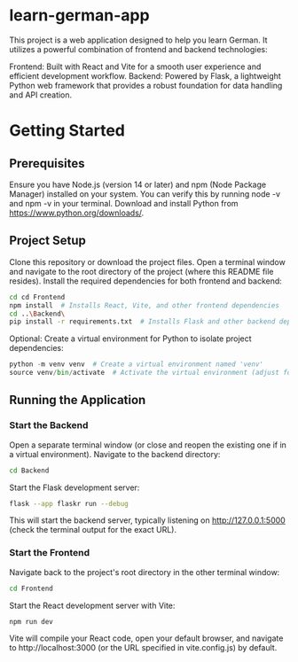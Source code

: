# learn-german-app

This project is a web application designed to help you learn German. It utilizes a powerful combination of frontend and backend technologies:

Frontend: Built with React and Vite for a smooth user experience and efficient development workflow.
Backend: Powered by Flask, a lightweight Python web framework that provides a robust foundation for data handling and API creation.

# Getting Started

## Prerequisites

Ensure you have Node.js (version 14 or later) and npm (Node Package Manager) installed on your system. You can verify this by running node -v and npm -v in your terminal.
Download and install Python from https://www.python.org/downloads/.

## Project Setup

Clone this repository or download the project files.
Open a terminal window and navigate to the root directory of the project (where this README file resides).
Install the required dependencies for both frontend and backend:

```bash
cd cd Frontend
npm install  # Installs React, Vite, and other frontend dependencies
cd ..\Backend\
pip install -r requirements.txt  # Installs Flask and other backend dependencies
```

Optional: Create a virtual environment for Python to isolate project dependencies:

```python
python -m venv venv  # Create a virtual environment named 'venv'
source venv/bin/activate  # Activate the virtual environment (adjust for Windows)
```

## Running the Application

### Start the Backend

Open a separate terminal window (or close and reopen the existing one if in a virtual environment).
Navigate to the backend directory:

```bash
cd Backend
```

Start the Flask development server:

```bash
flask --app flaskr run --debug
```

This will start the backend server, typically listening on http://127.0.0.1:5000 (check the terminal output for the exact URL).

### Start the Frontend

Navigate back to the project's root directory in the other terminal window:

```bash
cd Frontend
```

Start the React development server with Vite:

```bash
npm run dev
```

Vite will compile your React code, open your default browser, and navigate to http://localhost:3000 (or the URL specified in vite.config.js) by default.
